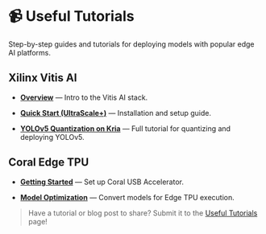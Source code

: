 # 📹 Useful Tutorials

Step-by-step guides and tutorials for deploying models with popular edge AI platforms.

## Xilinx Vitis AI

- **[Overview](https://docs.amd.com/r/en-US/ug1414-vitis-ai/Vitis-AI-Overview)** — Intro to the Vitis AI stack.
    
- **[Quick Start (UltraScale+)](https://xilinx.github.io/Vitis-AI/3.0/html/docs/install/install.html)** — Installation and setup guide.
    
- **[YOLOv5 Quantization on Kria](https://www.hackster.io/LogicTronix/yolov5-quantization-compilation-with-vitis-ai-3-0-for-kria-7b005d)** — Full tutorial for quantizing and deploying YOLOv5.
    

## Coral Edge TPU

- **[Getting Started](https://coral.ai/docs/accelerator/get-started/)** — Set up Coral USB Accelerator.
    
- **[Model Optimization](https://coral.ai/docs/edgetpu/models-intro/)** — Convert models for Edge TPU execution.
    

> Have a tutorial or blog post to share? Submit it to the [Useful Tutorials](https://chatgpt.com/c/tutorials.md) page!